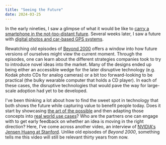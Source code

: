 ```yaml
---
title: "Seeing the Future"
date: 2024-03-25
---
```


In the early nineties, I saw a glimpse of what it would be like 
to 
[carry a smartphone in the not-too-distant future](https://www.youtube.com/watch?v=qbK-Bo3k9KQ). Several weeks later, I saw a future with
[digital photos and car-based GPS systems](https://www.youtube.com/watch?v=NCGmxk3H44g).

Rewatching old episodes of
[Beyond 2000](https://en.wikipedia.org/wiki/Beyond_Tomorrow_(TV_series)) offers
a window into how future versions of ourselves might view the current moment.
Through the episodes, one can learn about the different strategies companies
 took to try to introduce novel
ideas into the market. Many of the designs ended up being either an accessible 
wedge for the later disruptive technology (e.g. Kodak photo CDs for analog
cameras) or a bit too forward-looking to be practical (the bulky wearable
 computer 
that holds a CD player). In each of these cases, the disruptive technologies 
that would pave the way for large-scale adoption had yet to be developed.

I've been thinking a lot about how to find the sweet spot in technology that
 both shows the future while capturing value to benefit people today. 
Does it start by showcasing 
 [the art of the possible](https://pubmed.ncbi.nlm.nih.gov/31894144/) and then
 adapting those concepts into
 [real world use cases](https://blog.google/technology/health/artificial-intelligence-breast-cancer-screening/)?
Who are the partners one can engage with to get early feedback on whether an 
idea is moving in the right direction? Here, I've come across another video, an 
interview of
 [NVIDIA's Jensen Huang at Stanford](https://youtu.be/nVxH-oFV3Yk?feature=shared).
Unlike old episodes of _Beyond 2000_, something tells me this video will still
be relevant thirty years from now.
